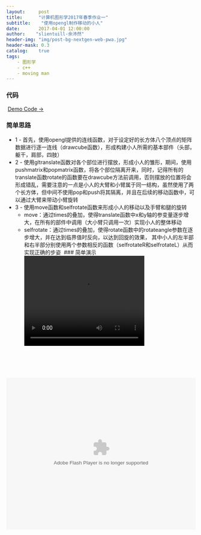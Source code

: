 ```yaml
---
layout:     post
title:		"计算机图形学2017年春季作业一"
subtitle:    "使用opengl制作移动的小人"
date:	    2017-04-01 12:00:00
author:	   "slientuill-余沛然"
header-img: "img/post-bg-nextgen-web-pwa.jpg"
header-mask: 0.3
catalog:    true
tags:
    - 图形学
    - c++
    - moving man
---
```


> 


### 代码
  [Demo Code → ](https://slientuill.github.io/movingman.cpp)
### 简单思路
 - 1 - 首先，使用opengl提供的连线函数，对于设定好的长方体八个顶点的矩阵数据进行逐一连线（drawcube函数），形成构建小人所需的基本部件（头部，躯干，肩部，四肢）
 - 2 - 使用gltranslate函数对各个部位进行摆放，形成小人的雏形，期间，使用pushmatrix和popmatrix函数，将各个部位隔离开来，同时，记得所有的translate函数rotate的函数要在drawcube方法前调用，否则摆放的位置将会形成错乱，需要注意的一点是小人的大臂和小臂属于同一结构，虽然使用了两个长方体，但中间不使用pop和push将其隔离，并且在后续的移动函数中，可以通过大臂来带动小臂旋转
 - 3 - 使用move函数和selfrotate函数来形成小人的移动以及手臂和腿的旋转
 	- move：通过times的叠加，使得translate函数中x和y轴的参变量逐步增大，在所有的部件中调用（大小臂只调用一次）实现小人的整体移动
	- selfrotate：通过times的叠加，使得rotate函数中的rotateangle参数在逐步增大，并在达到临界值时反向，以达到回旋的效果， 其中小人的左半部和右半部分别使用两个参数相反的函数（selfrotateR和selfrotateL）从而实现正确的步姿
  ### 简单演示
   <video width="320" height="240" controls>  
   <source src="https://slientuill.github.io/movie.flv" type="video/flv">
   </video>
   <object classid="clsid:D27CDB6E-AE6D-11cf-96B8-444553540000" codebase="http://slientuill.github.io/movie" width="305" height="205"> 
    <param name="movie" value="Flvplayer.swf" />  
    <param name="quality" value="high" />  
    <param name="allowFullScreen" value="true" />  
    <param name="FlashVars" value="vcastr_file=movies/11.flv&LogoText=test&BufferTime=3" />  
    <embed src="Flvplayer.swf" allowfullscreen="true" flashvars="vcastr_file=movies/11.flv&LogoText=test" quality="high" pluginspage="http://www.macromedia.com/go/getflashplayer" type="application/x-shockwave-flash" width="505" height="405"></embed>  
</object>  
